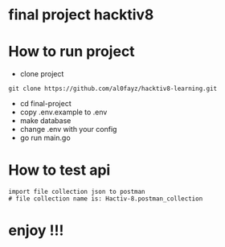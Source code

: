 # final project hacktiv8

# How to run project
- clone project
```
git clone https://github.com/al0fayz/hacktiv8-learning.git

```
- cd final-project
- copy .env.example to .env
- make database 
- change .env with your config
- go run main.go

# How to test api 
```
import file collection json to postman
# file collection name is: Hactiv-8.postman_collection

```

# enjoy !!!